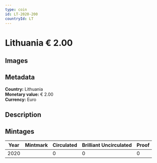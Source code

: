 ```yaml
---
type: coin
id: LT-2020-200
countryId: LT
---
```


# Lithuania € 2.00

## Images


## Metadata

**Country:** Lithuania\
**Monetary value:** € 2.00\
**Currency:** Euro

## Description


## Mintages
| Year | Mintmark | Circulated | Brilliant Uncirculated | Proof |
| ---- | -------- | ---------- | ---------------------- | ----- |
| 2020 |  | 0| 0 | 0 |
